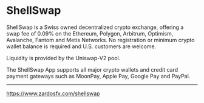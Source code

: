 # ShellSwap
ShellSwap is a Swiss owned decentralized crypto exchange, offering a swap fee of 0.09% on the Ethereum, Polygon, Arbitrum, Optimism, Avalanche, Fantom and Metis Networks. No registration or minimum crypto wallet balance is required and U.S. customers are welcome. 

Liquidity is provided by the Uniswap-V2 pool.

The ShellSwap App supports all major crypto wallets and credit card payment gateways such as MoonPay, Apple Pay, Google Pay and PayPal.

___
https://www.zardosfx.com/shellswap
